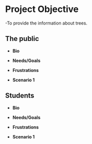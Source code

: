 # Project Objective

-To provide the information about trees.

## The public

- **Bio**

- **Needs/Goals**

- **Frustrations**

- **Scenario 1**

## Students

- **Bio**

- **Needs/Goals**

- **Frustrations**

- **Scenario 1**

